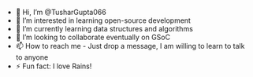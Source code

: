 - 👋 Hi, I’m @TusharGupta066
- 👀 I’m interested in learning open-source development
- 🌱 I’m currently learning data structures and algorithms
- 💞️ I’m looking to collaborate eventually on GSoC
- 📫 How to reach me - Just drop a message, I am willing to learn to talk to anyone
- ⚡ Fun fact: I love Rains!

<!---
TusharGupta066/TusharGupta066 is a ✨ special ✨ repository because its `README.md` (this file) appears on your GitHub profile.
You can click the Preview link to take a look at your changes.
--->
